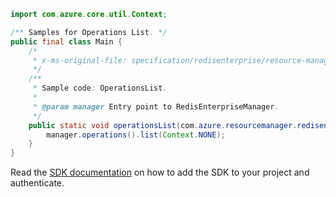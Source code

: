 ```java
import com.azure.core.util.Context;

/** Samples for Operations List. */
public final class Main {
    /*
     * x-ms-original-file: specification/redisenterprise/resource-manager/Microsoft.Cache/stable/2022-01-01/examples/OperationsList.json
     */
    /**
     * Sample code: OperationsList.
     *
     * @param manager Entry point to RedisEnterpriseManager.
     */
    public static void operationsList(com.azure.resourcemanager.redisenterprise.RedisEnterpriseManager manager) {
        manager.operations().list(Context.NONE);
    }
}
```

Read the [SDK documentation](https://github.com/Azure/azure-sdk-for-java/blob/azure-resourcemanager-redisenterprise_1.1.0-beta.1/sdk/redisenterprise/azure-resourcemanager-redisenterprise/README.md) on how to add the SDK to your project and authenticate.
